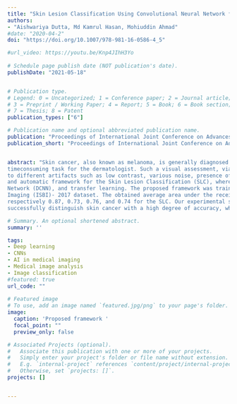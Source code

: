 ```yaml
---
title: "Skin Lesion Classification Using Convolutional Neural Network for Melanoma Recognition"
authors:
- "Aishwariya Dutta, Md Kamrul Hasan, Mohiuddin Ahmad"
#date: "2020-04-2"
doi: "https://doi.org/10.1007/978-981-16-0586-4_5"

#url_video: https://youtu.be/Knp4JIhH3Yo
  
# Schedule page publish date (NOT publication's date).
publishDate: "2021-05-18"


# Publication type.
# Legend: 0 = Uncategorized; 1 = Conference paper; 2 = Journal article;
# 3 = Preprint / Working Paper; 4 = Report; 5 = Book; 6 = Book section;
# 7 = Thesis; 8 = Patent
publication_types: ["6"]

# Publication name and optional abbreviated publication name.
publication: "Proceedings of International Joint Conference on Advances in Computational Intelligence, pp 55-56"
publication_short: "Proceedings of International Joint Conference on Advances in Computational Intelligence, pp 55-56"


abstract: "Skin cancer, also known as melanoma, is generally diagnosed visually from the dermoscopic images, which is a tedious and 
timeconsuming task for the dermatologist. Such a visual assessment, via the naked eye for skin cancers, is a challenging and arduous due 
to different artifacts such as low contrast, various noise, presence of hair, fiber, and air bubbles, etc. This article proposes a robust 
and automatic framework for the Skin Lesion Classification (SLC), where we have integrated image augmentation, Deep Convolutional Neural 
Network (DCNN), and transfer learning. The proposed framework was trained and tested on publicly available IEEE International Symposium on Biomedical
Imaging (ISBI)- 2017 dataset. The obtained average area under the receiver operating characteristic curve (AUC), recall, precision, and F1-score are
respectively 0.87, 0.73, 0.76, and 0.74 for the SLC. Our experimental studies for lesion classification demonstrate that the proposed approach can 
successfully distinguish skin cancer with a high degree of accuracy, which has the capability of skin lesion identification for melanoma recognition. "

# Summary. An optional shortened abstract.
summary: ''

tags:
- Deep learning 
- CNNs
- AI in medical imaging
- Medical image analysis
- Image classification
#featured: true
url_code: ""
  
# Featured image
# To use, add an image named `featured.jpg/png` to your page's folder.
image:
  caption: 'Proposed framework '
  focal_point: ""
  preview_only: false

# Associated Projects (optional).
#   Associate this publication with one or more of your projects.
#   Simply enter your project's folder or file name without extension.
#   E.g. `internal-project` references `content/project/internal-project/index.md`.
#   Otherwise, set `projects: []`.
projects: []


---
```

